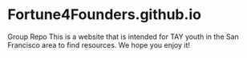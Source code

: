 # Fortune4Founders.github.io
Group Repo
This is a website that is intended for TAY youth in the San Francisco area to find resources.
We hope you enjoy it!
